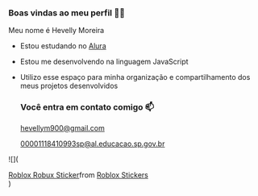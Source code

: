 ### Boas vindas ao meu perfil 🖤💋

Meu nome é Hevelly Moreira

- Estou estudando no [Alura](https://www.alura.com.br)
- Estou me desenvolvendo na linguagem JavaScript
- Utilizo esse espaço para minha organização e compartilhamento dos meus projetos desenvolvidos

  ### Você entra em contato comigo 📫

  hevellym900@gmail.com
  
  00001118410993sp@al.educacao.sp.gov.br

 ![]([<div class="tenor-gif-embed" data-postid="21056641" data-share-method="host" data-aspect-ratio="1" data-width="100%"><a href="https://tenor.com/view/roblox-robux-cortesgo-chidori-dance-gif-21056641">Roblox Robux Sticker</a>from <a href="https://tenor.com/search/roblox-stickers">Roblox Stickers</a></div> <script type="text/javascript" async src="https://tenor.com/embed.js"></script>](https://media.tenor.com/-NjvzIjRHykAAAAi/roblox-robux.gif))
